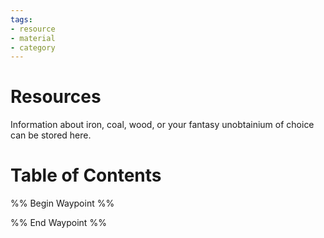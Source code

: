 ```yaml
---
tags:
- resource
- material
- category
---
```

# Resources
Information about iron, coal, wood, or your fantasy unobtainium of choice can be stored here.
# Table of Contents
%% Begin Waypoint %%


%% End Waypoint %%